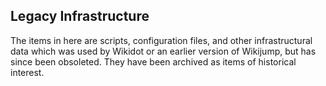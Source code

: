 ## Legacy Infrastructure

The items in here are scripts, configuration files, and other infrastructural data which was used by Wikidot or an earlier version of Wikijump, but has since been obsoleted. They have been archived as items of historical interest.
